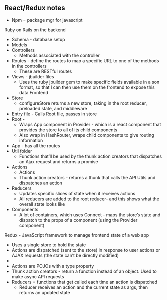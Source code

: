 ## React/Redux notes
- Npm = package mgr for javascript

Ruby on Rails on the backend
- Schema - database setup
- Models
- Controllers
    - Methods associated with the controller
- Routes - define the routes to map a specific URL to one of the methods in the controllers
    - These are RESTful routes
- Views - jbuilder files
    - Uses the ruby jbuilder gem to make specific fields available in a son format, so that I can then use them on the frontend to expose this data
Frontend
- Store
    - configureStore returns a new store, taking in the root reducer, preloaded state, and middleware
- Entry file - Calls Root file, passes in store
- Root -
    - Wraps App component in Provider - which is a react component that provides the store to all of its child components
    - Also wrap in HashRouter, wraps child components to give routing information
- App - has all the routes
- Util folder
    - Functions that’ll be used by the thunk action creators that dispatches an Ajax request and returns a promise
- Actions
    - Actions
    - Thunk action creators - returns a thunk that calls the API Utils and dispatches an action
- Reducers
    - Updates specific slices of state when it receives actions
    - All reducers are added to the root reducer- and this shows what the overall state looks like
- Components
    - A lot of containers, which uses Connect - maps the store’s state and dispatch to the props of a component (using the Provider component)

Redux - JavaScript framework to manage frontend state of a web app
- Uses a single store to hold the state
- Actions are dispatched (sent to the store) in response to user actions or AJAX requests (the state can’t be directly modified)
-
- Actions are POJOs with a type property
- Thunk action creators - return a function instead of an object. Used to make async API requests
- Reducers = functions that get called each time an action is dispatched
    - Reducer receives an action and the current state as args, then returns an updated state
